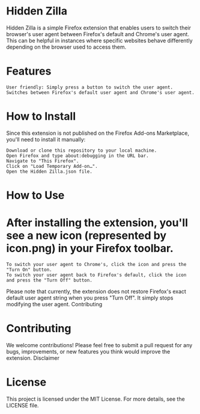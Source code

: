 # Hidden Zilla

Hidden Zilla is a simple Firefox extension that enables users to switch their browser's user agent between Firefox's default and Chrome's user agent. This can be helpful in instances where specific websites behave differently depending on the browser used to access them.

# Features

    User friendly: Simply press a button to switch the user agent.
    Switches between Firefox's default user agent and Chrome's user agent.

# How to Install

Since this extension is not published on the Firefox Add-ons Marketplace, you'll need to install it manually:

    Download or clone this repository to your local machine.
    Open Firefox and type about:debugging in the URL bar.
    Navigate to "This Firefox".
    Click on "Load Temporary Add-on…".
    Open the Hidden Zilla.json file.

# How to Use

# After installing the extension, you'll see a new icon (represented by icon.png) in your Firefox toolbar.

    To switch your user agent to Chrome's, click the icon and press the "Turn On" button.
    To switch your user agent back to Firefox's default, click the icon and press the "Turn Off" button.

Please note that currently, the extension does not restore Firefox's exact default user agent string when you press "Turn Off". It simply stops modifying the user agent.
Contributing

# Contributing

We welcome contributions! Please feel free to submit a pull request for any bugs, improvements, or new features you think would improve the extension.
Disclaimer

# License

This project is licensed under the MIT License. For more details, see the LICENSE file.
